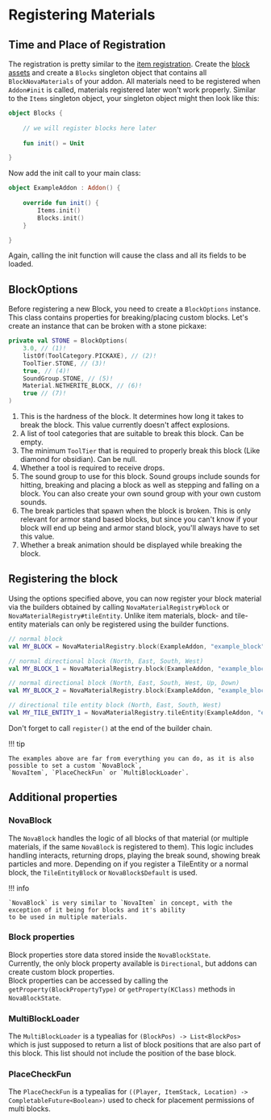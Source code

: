 # Registering Materials

## Time and Place of Registration

The registration is pretty similar to the [item registration](../items/registering-materials.md). Create
the [block assets](../asset-packs/creating-blocks.md)
and create a `Blocks` singleton object that contains all `BlockNovaMaterials` of your addon. All materials need to be
registered when `Addon#init` is called, materials registered later won't work properly. Similar to the `Items` singleton
object, your singleton object might then look like this:

```kotlin
object Blocks {
    
    // we will register blocks here later
    
    fun init() = Unit

}
```

Now add the init call to your main class:

```kotlin
object ExampleAddon : Addon() {
    
    override fun init() {
        Items.init()
        Blocks.init()
    }

}
```

Again, calling the init function will cause the class and all its fields to be loaded.

## BlockOptions

Before registering a new Block, you need to create a `BlockOptions` instance. This class contains properties for
breaking/placing custom blocks. Let's create an instance that can be broken with a stone pickaxe:

```kotlin
private val STONE = BlockOptions(
    3.0, // (1)!
    listOf(ToolCategory.PICKAXE), // (2)!
    ToolTier.STONE, // (3)!
    true, // (4)!
    SoundGroup.STONE, // (5)!
    Material.NETHERITE_BLOCK, // (6)!
    true // (7)!
)
```

1. This is the hardness of the block. It determines how long it takes to break the block. This value currently doesn't affect explosions.
2. A list of tool categories that are suitable to break this block. Can be empty.
3. The minimum `ToolTier` that is required to properly break this block (Like diamond for obsidian). Can be null.
4. Whether a tool is required to receive drops.
5. The sound group to use for this block. Sound groups include sounds for hitting, breaking and placing a block as well as
   stepping and falling on a block. You can also create your own sound group with your own custom sounds.
6. The break particles that spawn when the block is broken. This is only relevant for armor stand based blocks, but since
   you can't know if your block will end up being and armor stand block, you'll always have to set this value.
7. Whether a break animation should be displayed while breaking the block.

## Registering the block

Using the options specified above, you can now register your block material via the builders obtained by calling
`NovaMaterialRegistry#block` or `NovaMaterialRegistry#tileEntity`. Unlike item materials, block- and tile-entity materials
can only be registered using the builder functions.

```kotlin
// normal block
val MY_BLOCK = NovaMaterialRegistry.block(ExampleAddon, "example_block").properties(STONE).register()

// normal directional block (North, East, South, West)
val MY_BLOCK_1 = NovaMaterialRegistry.block(ExampleAddon, "example_block").properties(STONE).properties(Directional.NORMAL).register()

// normal directional block (North, East, South, West, Up, Down)
val MY_BLOCK_2 = NovaMaterialRegistry.block(ExampleAddon, "example_block").properties(STONE).properties(Directional.ALL).register()

// directional tile entity block (North, East, South, West)
val MY_TILE_ENTITY_1 = NovaMaterialRegistry.tileEntity(ExampleAddon, "example_block", ::ExampleTileEntity).properties(STONE).properties(Directional.NORMAL).register()
```

Don't forget to call `register()` at the end of the builder chain.

!!! tip

    The examples above are far from everything you can do, as it is also possible to set a custom `NovaBlock`,
    `NovaItem`, `PlaceCheckFun` or `MultiBlockLoader`.

## Additional properties

### NovaBlock

The `NovaBlock` handles the logic of all blocks of that material (or multiple materials, if the same `NovaBlock` is
registered to them). This logic includes handling interacts, returning drops, playing the break sound, showing break
particles and more. Depending on if you register a TileEntity or a normal block, the `TileEntityBlock` or
`NovaBlock$Default` is used.

!!! info

    `NovaBlock` is very similar to `NovaItem` in concept, with the exception of it being for blocks and it's ability
    to be used in multiple materials.

### Block properties

Block properties store data stored inside the `NovaBlockState`.  
Currently, the only block property available is `Directional`, but addons can create custom block properties.  
Block properties can be accessed by calling the `getProperty(BlockPropertyType)` or `getProperty(KClass)` methods in  
`NovaBlockState`.

### MultiBlockLoader

The `MultiBlockLoader` is a typealias for `(BlockPos) -> List<BlockPos>` which is just supposed to return a list of
block positions that are also part of this block. This list should not include the position of the base block.

### PlaceCheckFun

The `PlaceCheckFun` is a typealias for `((Player, ItemStack, Location) -> CompletableFuture<Boolean>)` used to check
for placement permissions of multi blocks.